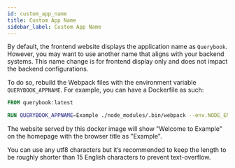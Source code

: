 ```yaml
---
id: custom_app_name
title: Custom App Name
sidebar_label: Custom App Name
---
```


By default, the frontend website displays the application name as `Querybook`. However, you may want to use another name that aligns with your backend systems. This name change is for frontend display only and does not impact the backend configurations.

To do so, rebuild the Webpack files with the environment variable `QUERYBOOK_APPNAME`. For example, you can have a Dockerfile as such:

```Dockerfile
FROM querybook:latest

RUN QUERYBOOK_APPNAME=Example ./node_modules/.bin/webpack --env.NODE_ENV=production
```

The website served by this docker image will show "Welcome to Example" on the homepage with the browser title as "Example".

You can use any utf8 characters but it’s recommended to keep the length to be roughly shorter than 15 English characters to prevent text-overflow.
